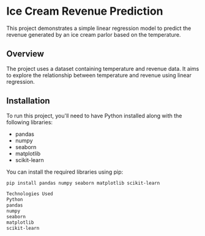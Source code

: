 # Ice Cream Revenue Prediction

This project demonstrates a simple linear regression model to predict the revenue generated by an ice cream parlor based on the temperature.

## Overview
The project uses a dataset containing temperature and revenue data. It aims to explore the relationship between temperature and revenue using linear regression.

## Installation
To run this project, you'll need to have Python installed along with the following libraries:
- pandas
- numpy
- seaborn
- matplotlib
- scikit-learn

You can install the required libraries using pip:
```bash
pip install pandas numpy seaborn matplotlib scikit-learn

Technologies Used
Python
pandas
numpy
seaborn
matplotlib
scikit-learn

